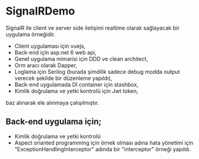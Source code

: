 # SignalRDemo

SignalR ile client ve server side iletişimi realtime olarak sağlayacak bir uygulama örneğidir. 

- Client uygulaması için vuejs,
- Back-end için asp.net 6 web api,
- Genel uygulama mimarisi için DDD ve clean architect,
- Orm aracı olarak Dapper,
- Loglama için Serilog (burada şimdilik sadece debug modda output verecek şekilde bir düzenleme yapıldı),
- Back-end uygulamada DI container için stashbox,
- Kimlik doğrulama ve yetki kontrolü için Jwt token,

baz alınarak ele alınmaya çalışılmıştır.

## Back-end uygulama için;

- Kimlik doğrulama ve yetki kontrolü
- Aspect orianted programming için örnek olması adına hata yönetimi için "ExceptionHandlingInterceptor" adında bir "interceptor" örneği yapıldı.
